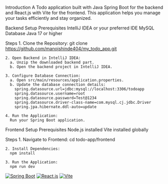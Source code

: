 Introduction
A Todo application built with Java Spring Boot for the backend and React.js with Vite for the frontend. This application helps you manage your tasks efficiently and stay organized.

Backend Setup
  Prerequisites
    IntelliJ IDEA or your preferred IDE
    MySQL Database
    Java 17 or higher

  Steps
    1. Clone the Repository:
      git clone https://github.com/manojshinde404/my_todo_app.git
      
    2. Open Backend in IntelliJ IDEA:
      a. Unzip the downloaded backend part.
      b. Open the backend project in IntelliJ IDEA.
      
    3. Configure Database Connection:
      a. Open src/main/resources/application.properties.
      b. Update the database connection details:
        spring.datasource.url=jdbc:mysql://localhost:3306/todoapp
        spring.datasource.username=root
        spring.datasource.password=Test@1234
        spring.datasource.driver-class-name=com.mysql.cj.jdbc.Driver
        spring.jpa.hibernate.ddl-auto=update

    4. Run the Application:
      Run your Spring Boot application.

Frontend Setup
  Prerequisites
    Node.js installed
    Vite installed globally

  Steps
    1. Navigate to Frontend:
      cd todo-app/frontend
      
    2. Install Dependencies:
      npm install
      
    3. Run the Application:
      npm run dev

    
[![Spring Boot](https://img.shields.io/badge/Spring%20Boot-2.7.1-green)](https://spring.io/projects/spring-boot)
[![React.js](https://img.shields.io/badge/React.js-17.0.2-blue)](https://reactjs.org/)
[![Vite](https://img.shields.io/badge/Vite-2.7.1-orange)](https://vitejs.dev/)

    
